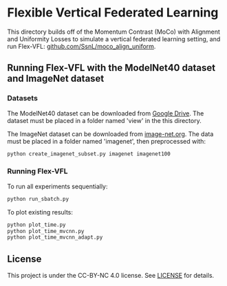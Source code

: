 # Flexible Vertical Federated Learning

This directory builds off of the Momentum Contrast (MoCo) with Alignment and Uniformity Losses to simulate a vertical federated learning setting, and run Flex-VFL: [github.com/SsnL/moco_align_uniform](https://github.com/SsnL/moco_align_uniform).

## Running Flex-VFL with the ModelNet40 dataset and ImageNet dataset

### Datasets

The ModelNet40 dataset can be downloaded from [Google Drive](https://drive.google.com/file/d/0B4v2jR3WsindMUE3N2xiLVpyLW8/view).
The dataset must be placed in a folder named 'view' in the this directory. 

The ImageNet dataset can be downloaded from [image-net.org](https://image-net.org/challenges/LSVRC/2012/2012-downloads.php).
The data must be placed in a folder named 'imagenet', then preprocessed with:
```.bash
python create_imagenet_subset.py imagenet imagenet100 
```

### Running Flex-VFL
To run all experiments sequentially:
```.bash
python run_sbatch.py
```

To plot existing results:
```.bash
python plot_time.py 
python plot_time_mvcnn.py 
python plot_time_mvcnn_adapt.py 
```


## License

This project is under the CC-BY-NC 4.0 license. See [LICENSE](LICENSE) for details.
